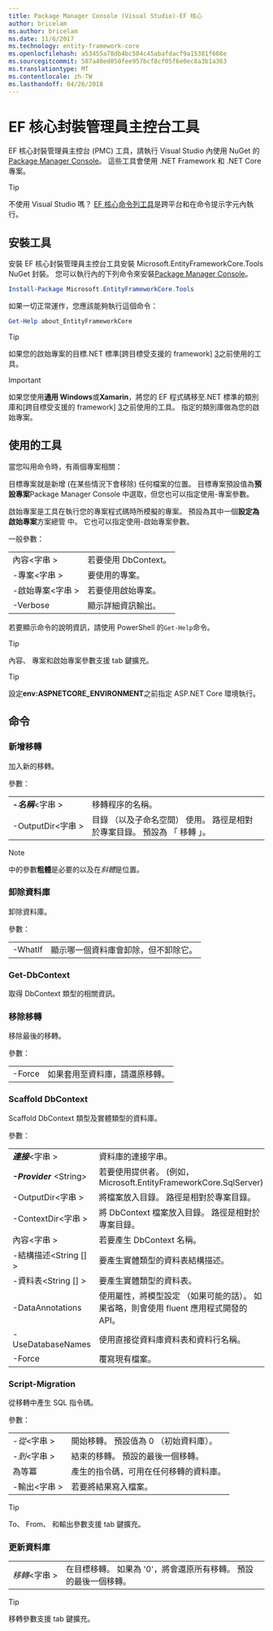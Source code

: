 ```yaml
---
title: Package Manager Console (Visual Studio)-EF 核心
author: bricelam
ms.author: bricelam
ms.date: 11/6/2017
ms.technology: entity-framework-core
ms.openlocfilehash: a53455a78db4bc504c45abafdacf9a15381f608e
ms.sourcegitcommit: 507a40ed050fee957bcf8cf05f6e0ec8a3b1a363
ms.translationtype: MT
ms.contentlocale: zh-TW
ms.lasthandoff: 04/26/2018
---
```

<a name="ef-core-package-manager-console-tools"></a>EF 核心封裝管理員主控台工具
=====================================
EF 核心封裝管理員主控台 (PMC) 工具，請執行 Visual Studio 內使用 NuGet 的[Package Manager Console][2]。
這些工具會使用 .NET Framework 和 .NET Core 專案。

> [!TIP]
> 不使用 Visual Studio 嗎？ [EF 核心命令列工具][ 1]是跨平台和在命令提示字元內執行。

<a name="installing-the-tools"></a>安裝工具
--------------------
安裝 EF 核心封裝管理員主控台工具安裝 Microsoft.EntityFrameworkCore.Tools NuGet 封裝。
您可以執行內的下列命令來安裝[Package Manager Console][2]。

``` powershell
Install-Package Microsoft.EntityFrameworkCore.Tools
```

如果一切正常運作，您應該能夠執行這個命令：

``` powershell
Get-Help about_EntityFrameworkCore
```
> [!TIP]
> 如果您的啟始專案的目標.NET 標準[跨目標受支援的 framework] [ 3]之前使用的工具。

> [!IMPORTANT]
> 如果您使用**通用 Windows**或**Xamarin**，將您的 EF 程式碼移至.NET 標準的類別庫和[跨目標受支援的 framework] [ 3]之前使用的工具。 指定的類別庫做為您的啟始專案。

<a name="using-the-tools"></a>使用的工具
---------------
當您叫用命令時，有兩個專案相關：

目標專案就是新增 (在某些情況下會移除) 任何檔案的位置。 目標專案預設值為**預設專案**Package Manager Console 中選取，但您也可以指定使用-專案參數。

啟始專案是工具在執行您的專案程式碼時所模擬的專案。 預設為其中一個**設定為啟始專案**方案總管 中。 它也可以指定使用-啟始專案參數。

一般參數：

|                           |                             |
|:--------------------------|:----------------------------|
| 內容\<字串 >        | 若要使用 DbContext。       |
| -專案\<字串 >        | 要使用的專案。         |
| -啟始專案\<字串 > | 若要使用啟始專案。 |
| -Verbose                  | 顯示詳細資訊輸出。        |

若要顯示命令的說明資訊，請使用 PowerShell 的`Get-Help`命令。

> [!TIP]
> 內容、 專案和啟始專案參數支援 tab 鍵擴充。

> [!TIP]
> 設定**env:ASPNETCORE_ENVIRONMENT**之前指定 ASP.NET Core 環境執行。

<a name="commands"></a>命令
--------

### <a name="add-migration"></a>新增移轉

加入新的移轉。

參數：

|                                   |                                                                                                                  |
|:----------------------------------|:-----------------------------------------------------------------------------------------------------------------|
| ***-名稱***\<字串 >             | 移轉程序的名稱。                                                                                       |
| <nobr>-OutputDir\<字串 ></nobr> | 目錄 （以及子命名空間） 使用。 路徑是相對於專案目錄。 預設為 「 移轉 」。 |

> [!NOTE]
> 中的參數**粗體**是必要的以及在*斜體*是位置。

### <a name="drop-database"></a>卸除資料庫

卸除資料庫。

參數：

|         |                                                          |
|:--------|:---------------------------------------------------------|
| -WhatIf | 顯示哪一個資料庫會卸除，但不卸除它。 |

### <a name="get-dbcontext"></a>Get-DbContext

取得 DbContext 類型的相關資訊。

### <a name="remove-migration"></a>移除移轉

移除最後的移轉。

參數：

|        |                                                              |
|:-------|:-------------------------------------------------------------|
| -Force | 如果套用至資料庫，請還原移轉。 |

### <a name="scaffold-dbcontext"></a>Scaffold DbContext

Scaffold DbContext 類型及實體類型的資料庫。

參數：

|                                          |                                                                                                  |
|:-----------------------------------------|:-------------------------------------------------------------------------------------------------|
| <nobr>***連接***\<字串 ></nobr> | 資料庫的連接字串。                                                           |
| ***-Provider*** \<String>                | 若要使用提供者。 (例如， Microsoft.EntityFrameworkCore.SqlServer)                              |
| -OutputDir\<字串 >                     | 將檔案放入目錄。 路徑是相對於專案目錄。                      |
| -ContextDir\<字串 >                    | 將 DbContext 檔案放入目錄。 路徑是相對於專案目錄。             |
| 內容\<字串 >                       | 若要產生 DbContext 名稱。                                                           |
| -結構描述\<String [] >                     | 要產生實體類型的資料表結構描述。                                              |
| -資料表\<String [] >                      | 要產生實體類型的資料表。                                                         |
| -DataAnnotations                         | 使用屬性，將模型設定 （如果可能的話）。 如果省略，則會使用 fluent 應用程式開發的 API。 |
| -UseDatabaseNames                        | 使用直接從資料庫資料表和資料行名稱。                                           |
| -Force                                   | 覆寫現有檔案。                                                                        |

### <a name="script-migration"></a>Script-Migration

從移轉中產生 SQL 指令碼。

參數：

|                   |                                                                    |
|:------------------|:-------------------------------------------------------------------|
| *-從*\<字串 > | 開始移轉。 預設值為 0 （初始資料庫）。      |
| *-到*\<字串 >   | 結束的移轉。 預設的最後一個移轉。              |
| 為等冪       | 產生的指令碼，可用在任何移轉的資料庫。 |
| -輸出\<字串 > | 若要將結果寫入檔案。                                   |

> [!TIP]
> To、 From、 和輸出參數支援 tab 鍵擴充。

### <a name="update-database"></a>更新資料庫

|                                     |                                                                                                |
|:------------------------------------|:-----------------------------------------------------------------------------------------------|
| <nobr>*移轉*\<字串 ></nobr> | 在目標移轉。 如果為 '0'，將會還原所有移轉。 預設的最後一個移轉。 |

> [!TIP]
> 移轉參數支援 tab 鍵擴充。


  [1]: dotnet.md
  [2]: https://docs.microsoft.com/nuget/tools/package-manager-console
  [3]: index.md#frameworks
